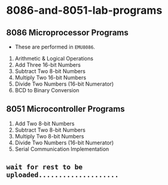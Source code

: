 # 8086-and-8051-lab-programs

## 8086 Microprocessor Programs
- These are performed in `EMU8086`.

1. Arithmetic & Logical Operations
2. Add Three 16-bit Numbers
3. Subtract Two 8-bit Numbers
4. Multiply Two 16-bit Numbers
5. Divide Two Numbers (16-bit Numerator)
6. BCD to Binary Conversion

## 8051 Microcontroller Programs

1. Add Two 8-bit Numbers
2. Subtract Two 8-bit Numbers
3. Multiply Two 8-bit Numbers
4. Divide Two Numbers (16-bit Numerator)
5. Serial Communication Implementation



## `wait for rest to be uploaded....................`
